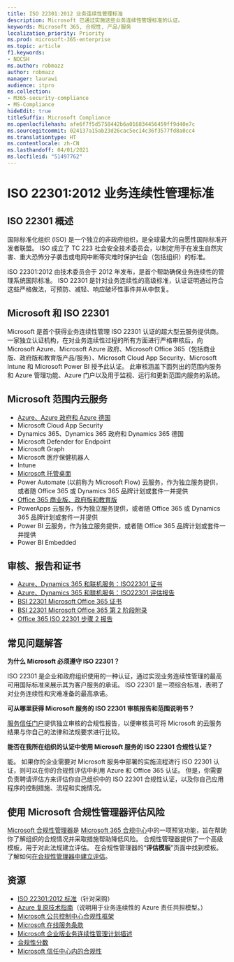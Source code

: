 ```yaml
---
title: ISO 22301:2012 业务连续性管理标准
description: Microsoft 已通过实施这些业务连续性管理标准的认证。
keywords: Microsoft 365, 合规性, 产品/服务
localization_priority: Priority
ms.prod: microsoft-365-enterprise
ms.topic: article
f1.keywords:
- NOCSH
ms.author: robmazz
author: robmazz
manager: laurawi
audience: itpro
ms.collection:
- M365-security-compliance
- MS-Compliance
hideEdit: true
titleSuffix: Microsoft Compliance
ms.openlocfilehash: afe6f7f5d5758442b6a016834456459ff9d40e7c
ms.sourcegitcommit: 024137a15ab23d26cac5ec14c36f3577fd8a0cc4
ms.translationtype: HT
ms.contentlocale: zh-CN
ms.lasthandoff: 04/01/2021
ms.locfileid: "51497762"
---
```

# <a name="iso-223012012-business-continuity-management-standard"></a>ISO 22301:2012 业务连续性管理标准

## <a name="iso-22301-overview"></a>ISO 22301 概述

国际标准化组织 (ISO) 是一个独立的非政府组织，是全球最大的自愿性国际标准开发者联盟。 ISO 成立了 TC 223 社会安全技术委员会，以制定用于在发生自然灾害、重大恐怖分子袭击或电网中断等灾难时保护社会（包括组织）的标准。

ISO 22301:2012 由技术委员会于 2012 年发布，是首个帮助确保业务连续性的管理系统国际标准。 ISO 22301 是针对业务连续性的高级标准，认证证明通过符合这些严格做法，可预防、减轻、响应破坏性事件并从中恢复。

## <a name="microsoft-and-iso-22301"></a>Microsoft 和 ISO 22301

Microsoft 是首个获得业务连续性管理 ISO 22301 认证的超大型云服务提供商。 一家独立认证机构，在对业务连续性过程的所有方面进行严格审核后，向 Microsoft Azure、Microsoft Azure 政府、Microsoft Office 365（包括商业版、政府版和教育版产品/服务）、Microsoft Cloud App Security、Microsoft Intune 和 Microsoft Power BI 授予此认证。 此审核涵盖下面列出的范围内服务和 Azure 管理功能、Azure 门户以及用于监视、运行和更新范围内服务的系统。

## <a name="microsoft-in-scope-cloud-services"></a>Microsoft 范围内云服务

- [Azure、Azure 政府和 Azure 德国](https://aka.ms/AzureCompliance)
- Microsoft Cloud App Security
- Dynamics 365、Dynamics 365 政府和 Dynamics 365 德国
- Microsoft Defender for Endpoint
- Microsoft Graph
- Microsoft 医疗保健机器人
- Intune
- [Microsoft 托管桌面](/microsoft-365/managed-desktop/intro/compliance)
- Power Automate (以前称为 Microsoft Flow) 云服务，作为独立服务提供，或者随 Office 365 或 Dynamics 365 品牌计划或套件一并提供
- [Office 365 商业版、政府版和教育版](https://go.microsoft.com/fwlink/p/?linkid=2077751)
- PowerApps 云服务，作为独立服务提供，或者随 Office 365 或 Dynamics 365 品牌计划或套件一并提供
- Power BI 云服务，作为独立服务提供，或者随 Office 365 品牌计划或套件一并提供
- Power BI Embedded

## <a name="audits-reports-and-certificates"></a>审核、报告和证书

- [Azure、Dynamics 365 和联机服务：ISO22301 证书](https://aka.ms/azureiso22301cert)
- [Azure、Dynamics 365 和联机服务：ISO22301 评估报告](https://aka.ms/azureiso22301report)
- [BSI 22301 Microsoft Office 365 证书](https://go.microsoft.com/fwlink/p/?linkid=2092109)
- [BSI 22301 Microsoft Office 365 第 2 阶段附录](https://go.microsoft.com/fwlink/p/?linkid=2092209)
- [Office 365 ISO 22301 步骤 2 报告](https://go.microsoft.com/fwlink/p/?linkid=2092211)

## <a name="frequently-asked-questions"></a>常见问题解答

**为什么 Microsoft 必须遵守 ISO 22301？**

ISO 22301 是企业和政府组织使用的一种认证，通过实现业务连续性管理的最高可用国际标准来展示其为客户服务的承诺。 ISO 22301 是一项综合标准，表明了对业务连续性和灾难准备的最高承诺。

**可从哪里获得 Microsoft 服务的 ISO 22301 审核报告和范围说明书？**

[服务信任门户](https://aka.ms/stphelp)提供独立审核的合规性报告，以便审核员可将 Microsoft 的云服务结果与你自己的法律和法规要求进行比较。

**能否在我所在组织的认证中使用 Microsoft 服务的 ISO 22301 合规性认证？**

能。 如果你的企业需要对 Microsoft 服务中部署的实施流程进行 ISO 22301 认证，则可以在你的合规性评估中利用 Azure 和 Office 365 认证。 但是，你需要负责聘请评估方来评估你自己组织中的 ISO 22301 合规性认证，以及你自己应用程序的控制措施、流程和实施情况。

## <a name="use-microsoft-compliance-manager-to-assess-your-risk"></a>使用 Microsoft 合规性管理器评估风险

[Microsoft 合规性管理器](/microsoft-365/compliance/compliance-manager)是 [Microsoft 365 合规中心](/microsoft-365/compliance/microsoft-365-compliance-center)中的一项预览功能，旨在帮助你了解组织的合规情况并采取措施帮助降低风险。 合规性管理器提供了一个高级模板，用于对此法规建立评估。 在合规性管理器的“**评估模板**”页面中找到模板。 了解如何[在合规性管理器中建立评估](/microsoft-365/compliance/compliance-manager-assessments)。

## <a name="resources"></a>资源

- [ISO 22301:2012 标准](https://www.iso.org/iso/home/store/catalogue_tc/catalogue_detail.htm?csnumber=50038)（针对采购）
- [Azure 复原技术指南](/azure/architecture/framework/resiliency/overview)（说明用于业务连续性的 Azure 责任共担模型。）
- [Microsoft 公共控制中心合规性框架](https://www.microsoft.com/trustcenter/common-controls-hub)
- [Microsoft 在线服务条款](https://aka.ms/Online-Services-Terms)
- [Microsoft 企业版业务连续性管理计划描述](https://go.microsoft.com/fwlink/p/?linkid=2092212)
- [合规性分数](/microsoft-365/compliance/compliance-manager)
- [Microsoft 信任中心内的合规性](https://www.microsoft.com/trust-center/compliance/compliance-overview)
